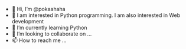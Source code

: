 - 👋 Hi, I’m @pokaahaha
- 👀 I am interested in Python programming. I am also interested in Web development
- 🌱 I’m currently learning Python
- 💞️ I’m looking to collaborate on ...
- 📫 How to reach me ...

<!---
pokaahaha/pokaahaha is a ✨ special ✨ repository because its `README.md` (this file) appears on your GitHub profile.
You can click the Preview link to take a look at your changes.
--->
